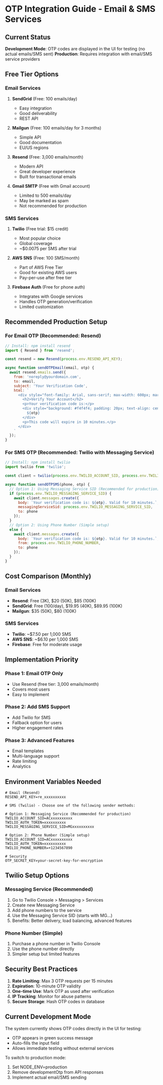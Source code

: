 # OTP Integration Guide - Email & SMS Services

## Current Status
**Development Mode**: OTP codes are displayed in the UI for testing (no actual emails/SMS sent)
**Production**: Requires integration with email/SMS service providers

## Free Tier Options

### Email Services
1. **SendGrid** (Free: 100 emails/day)
   - Easy integration
   - Good deliverability
   - REST API

2. **Mailgun** (Free: 100 emails/day for 3 months)
   - Simple API
   - Good documentation
   - EU/US regions

3. **Resend** (Free: 3,000 emails/month)
   - Modern API
   - Great developer experience
   - Built for transactional emails

4. **Gmail SMTP** (Free with Gmail account)
   - Limited to 500 emails/day
   - May be marked as spam
   - Not recommended for production

### SMS Services
1. **Twilio** (Free trial: $15 credit)
   - Most popular choice
   - Global coverage
   - ~$0.0075 per SMS after trial

2. **AWS SNS** (Free: 100 SMS/month)
   - Part of AWS Free Tier
   - Good for existing AWS users
   - Pay-per-use after free tier

3. **Firebase Auth** (Free for phone auth)
   - Integrates with Google services
   - Handles OTP generation/verification
   - Limited customization

## Recommended Production Setup

### For Email OTP (Recommended: Resend)
```javascript
// Install: npm install resend
import { Resend } from 'resend';

const resend = new Resend(process.env.RESEND_API_KEY);

async function sendOTPEmail(email, otp) {
  await resend.emails.send({
    from: 'noreply@yourdomain.com',
    to: email,
    subject: 'Your Verification Code',
    html: `
      <div style="font-family: Arial, sans-serif; max-width: 600px; margin: 0 auto;">
        <h2>Verify Your Account</h2>
        <p>Your verification code is:</p>
        <div style="background: #f4f4f4; padding: 20px; text-align: center; font-size: 24px; font-weight: bold; letter-spacing: 5px; margin: 20px 0;">
          ${otp}
        </div>
        <p>This code will expire in 10 minutes.</p>
      </div>
    `
  });
}
```

### For SMS OTP (Recommended: Twilio with Messaging Service)
```javascript
// Install: npm install twilio
import twilio from 'twilio';

const client = twilio(process.env.TWILIO_ACCOUNT_SID, process.env.TWILIO_AUTH_TOKEN);

async function sendOTPSMS(phone, otp) {
  // Option 1: Using Messaging Service SID (Recommended for production)
  if (process.env.TWILIO_MESSAGING_SERVICE_SID) {
    await client.messages.create({
      body: `Your verification code is: ${otp}. Valid for 10 minutes.`,
      messagingServiceSid: process.env.TWILIO_MESSAGING_SERVICE_SID,
      to: phone
    });
  } 
  // Option 2: Using Phone Number (Simple setup)
  else {
    await client.messages.create({
      body: `Your verification code is: ${otp}. Valid for 10 minutes.`,
      from: process.env.TWILIO_PHONE_NUMBER,
      to: phone
    });
  }
}
```

## Cost Comparison (Monthly)

### Email Services
- **Resend**: Free (3K), $20 (50K), $85 (100K)
- **SendGrid**: Free (100/day), $19.95 (40K), $89.95 (100K)
- **Mailgun**: $35 (50K), $80 (100K)

### SMS Services
- **Twilio**: ~$7.50 per 1,000 SMS
- **AWS SNS**: ~$6.10 per 1,000 SMS
- **Firebase**: Free for moderate usage

## Implementation Priority

### Phase 1: Email OTP Only
- Use Resend (free tier: 3,000 emails/month)
- Covers most users
- Easy to implement

### Phase 2: Add SMS Support
- Add Twilio for SMS
- Fallback option for users
- Higher engagement rates

### Phase 3: Advanced Features
- Email templates
- Multi-language support
- Rate limiting
- Analytics

## Environment Variables Needed

```env
# Email (Resend)
RESEND_API_KEY=re_xxxxxxxxxx

# SMS (Twilio) - Choose one of the following sender methods:

# Option 1: Messaging Service (Recommended for production)
TWILIO_ACCOUNT_SID=ACxxxxxxxxxx
TWILIO_AUTH_TOKEN=xxxxxxxxxx
TWILIO_MESSAGING_SERVICE_SID=MGxxxxxxxxxx

# Option 2: Phone Number (Simple setup)
TWILIO_ACCOUNT_SID=ACxxxxxxxxxx
TWILIO_AUTH_TOKEN=xxxxxxxxxx
TWILIO_PHONE_NUMBER=+1234567890

# Security
OTP_SECRET_KEY=your-secret-key-for-encryption
```

## Twilio Setup Options

### Messaging Service (Recommended)
1. Go to Twilio Console > Messaging > Services
2. Create new Messaging Service
3. Add phone numbers to the service
4. Use the Messaging Service SID (starts with MG...)
5. Benefits: Better delivery, load balancing, advanced features

### Phone Number (Simple)
1. Purchase a phone number in Twilio Console
2. Use the phone number directly
3. Simpler setup but limited features

## Security Best Practices

1. **Rate Limiting**: Max 3 OTP requests per 15 minutes
2. **Expiration**: 10-minute OTP validity
3. **One-time Use**: Mark OTP as used after verification
4. **IP Tracking**: Monitor for abuse patterns
5. **Secure Storage**: Hash OTP codes in database

## Current Development Mode

The system currently shows OTP codes directly in the UI for testing:
- OTP appears in green success message
- Auto-fills the input field
- Allows immediate testing without external services

To switch to production mode:
1. Set NODE_ENV=production
2. Remove developmentOtp from API responses
3. Implement actual email/SMS sending